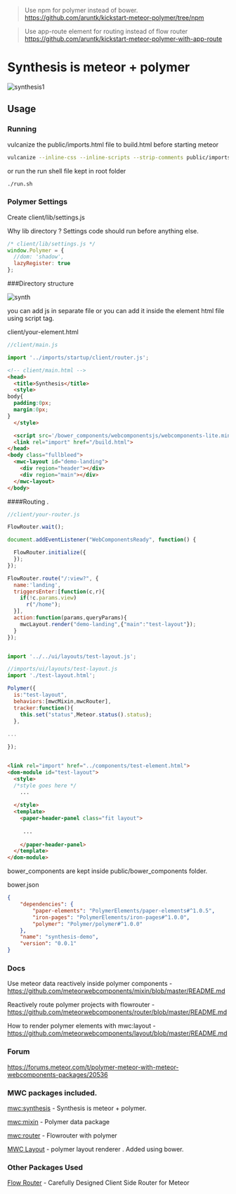 > Use npm for polymer instead of bower. https://github.com/aruntk/kickstart-meteor-polymer/tree/npm

> Use app-route element for routing instead of flow router https://github.com/aruntk/kickstart-meteor-polymer-with-app-route

# Synthesis is meteor + polymer

![synthesis1](https://cloud.githubusercontent.com/assets/6007432/14216652/9da7131a-f867-11e5-9f84-6dd75d60dd45.gif)

## Usage

### Running

vulcanize the public/imports.html file to build.html before starting meteor

```sh
vulcanize --inline-css --inline-scripts --strip-comments public/imports.html > imports/ui/build.html && meteor

```
 or run the run shell file kept in root folder

```sh
./run.sh
```

### Polymer Settings

Create client/lib/settings.js

Why lib directory ? Settings code should run before anything else. 

```js
/* client/lib/settings.js */
window.Polymer = {
  //dom: 'shadow',
  lazyRegister: true
};
```

###Directory structure

![synth](https://cloud.githubusercontent.com/assets/6007432/16890239/5ce6756e-4b0a-11e6-8198-59fa2b8d6b08.png)

you can add js in separate file or you can add it inside the element html file using script tag.

client/your-element.html



```js
//client/main.js

import '../imports/startup/client/router.js';

```

```html
<!-- client/main.html -->
<head>
  <title>Synthesis</title>
  <style>
body{
  padding:0px;
  margin:0px;
}
  </style>

  <script src='/bower_components/webcomponentsjs/webcomponents-lite.min.js'></script>
  <link rel="import" href="/build.html">
</head>
<body class="fullbleed">
  <mwc-layout id="demo-landing">
    <div region="header"></div>
    <div region="main"></div>
  </mwc-layout>
</body>
```
####Routing . 

```js
//client/your-router.js

FlowRouter.wait();

document.addEventListener("WebComponentsReady", function() {

  FlowRouter.initialize({
  });
});

FlowRouter.route("/:view?", {
  name:'landing',
  triggersEnter:[function(c,r){
    if(!c.params.view)
      r("/home");
  }],
  action:function(params,queryParams){
    mwcLayout.render("demo-landing",{"main":"test-layout"});
  }
});


import '../../ui/layouts/test-layout.js';

```

```js
//imports/ui/layouts/test-layout.js
import './test-layout.html';

Polymer({
  is:"test-layout",
  behaviors:[mwcMixin,mwcRouter],
  tracker:function(){
    this.set("status",Meteor.status().status);
  },
  
...

});

```

```html

<link rel="import" href="../components/test-element.html">
<dom-module id="test-layout">
  <style>
  /*style goes here */
    ... 
    
  </style>
  <template>
    <paper-header-panel class="fit layout">
    
     ...
     
    </paper-header-panel>
  </template>
</dom-module>

```



bower_components are kept inside public/bower_components folder.

bower.json

```json
{
    "dependencies": {
        "paper-elements": "PolymerElements/paper-elements#^1.0.5",
        "iron-pages": "PolymerElements/iron-pages#^1.0.0",
        "polymer": "Polymer/polymer#^1.0.0"
    },
    "name": "synthesis-demo",
    "version": "0.0.1"
}

```

### Docs

Use meteor data reactively inside polymer components - https://github.com/meteorwebcomponents/mixin/blob/master/README.md

Reactively route polymer projects with flowrouter - https://github.com/meteorwebcomponents/router/blob/master/README.md

How to render polymer elements with mwc:layout - https://github.com/meteorwebcomponents/layout/blob/master/README.md




### Forum 

https://forums.meteor.com/t/polymer-meteor-with-meteor-webcomponents-packages/20536




### MWC packages included.

[mwc:synthesis](https://github.com/meteorwebcomponents/synthesis) -  Synthesis is meteor + polymer.

[mwc:mixin](https://github.com/meteorwebcomponents/mixin) -  Polymer data package

[mwc:router](https://github.com/meteorwebcomponents/router) - Flowrouter with polymer


[MWC Layout](https://github.com/meteorwebcomponents/layout) - polymer layout renderer . Added using bower.



### Other Packages Used

[Flow Router](https://github.com/kadirahq/flow-router) - Carefully Designed Client Side Router for Meteor





